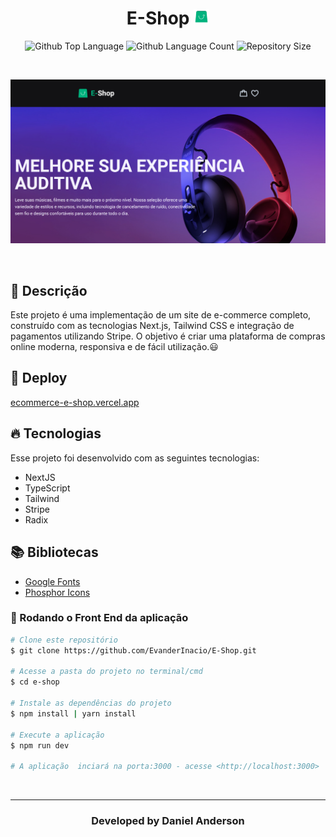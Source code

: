 <h1 align="center">
    E-Shop 
    <img width="25px" src="https://raw.githubusercontent.com/EvanderInacio/E-Shop/9e5389b386c8550d7fd30558fcf9aa8e51fe1db6/public/logo.svg"/>
</h1>

 <p align="center">
  <img alt="Github Top Language" src="https://img.shields.io/github/languages/top/EvanderInacio/E-Shop?color=00875f">
  <img alt="Github Language Count" src="https://img.shields.io/github/languages/count/EvanderInacio/E-Shop?color=00875f">
  <img alt="Repository Size" src="https://img.shields.io/github/repo-size/EvanderInacio/E-Shop?color=00875f">
</p>

<br>

![Resultado final do projeto](https://raw.githubusercontent.com/EvanderInacio/E-Shop/master/public/preview.png)

<br>

## 📝 Descrição

Este projeto é uma implementação de um site de e-commerce completo, construído com as tecnologias Next.js, Tailwind CSS e integração de pagamentos utilizando Stripe. O objetivo é criar uma plataforma de compras online moderna, responsiva e de fácil utilização.😃

## 🚀 Deploy

[ecommerce-e-shop.vercel.app](https://ecommerce-e-shop.vercel.app/)

## 🔥 Tecnologias

Esse projeto foi desenvolvido com as seguintes tecnologias:

- NextJS
- TypeScript
- Tailwind
- Stripe
- Radix

## 📚 Bibliotecas

- [Google Fonts](https://fonts.google.com/)
- [Phosphor Icons](https://phosphoricons.com/)


### 🎲 Rodando o Front End da aplicação

```bash
# Clone este repositório
$ git clone https://github.com/EvanderInacio/E-Shop.git

# Acesse a pasta do projeto no terminal/cmd
$ cd e-shop

# Instale as dependências do projeto
$ npm install | yarn install 

# Execute a aplicação
$ npm run dev

# A aplicação  inciará na porta:3000 - acesse <http://localhost:3000>
```

<br>

---

  <h3 align="center"> Developed by Daniel Anderson </h3>
